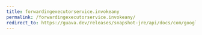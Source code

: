 ```yaml
---
title: forwardingexecutorservice.invokeany
permalink: /forwardingexecutorservice.invokeany/
redirect_to: https://guava.dev/releases/snapshot-jre/api/docs/com/google/common/util/concurrent/ForwardingExecutorService.html#invokeAny-java.util.Collection-
---
```

